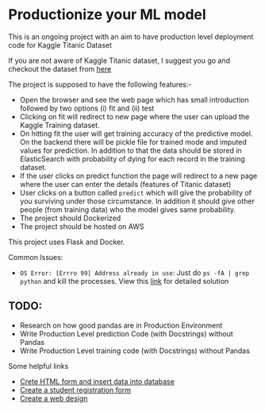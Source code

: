 # Productionize your ML model

This is an ongoing project with an aim to have production level deployment code for Kaggle Titanic Dataset

If you are not aware of Kaggle Titanic dataset, I suggest you go and checkout the dataset from [here](https://www.kaggle.com/c/titanic)

The project is supposed to have the following features:-
- Open the browser and see the web page which has small introduction followed by two options (i) fit and (ii) test
- Clicking on fit will redirect to new page where the user can upload the Kaggle Training dataset.
- On hitting fit the user will get training accuracy of the predictive model. On the backend there will be pickle file for trained mode and imputed values for prediction. In addition to that the data should be stored in ElasticSearch with probability of dying for each record in the training dataset.
- If the user clicks on predict function the page will redirect to a new page where the user can enter the details (features of Titanic dataset)
- User clicks on a button called `predict` which will give the probability of you surviving under those circumstance. In addition it should give other people (from training data) who the model gives same probability.
- The project should Dockerized
- The project should be hosted on AWS


This project uses Flask and Docker.


Common Issues:

- `OS Error: [Errro 99] Address already in use`: Just do `ps -fA | grep python` and kill the processes. 
View this [link](https://stackoverflow.com/questions/19071512/socket-error-errno-48-address-already-in-use) for detailed solution

## TODO: 
- Research on how good pandas are in Production Environment
- Write Production Level prediction Code (with Docstrings) without Pandas
- Write Production Level training code (with Docstrings) without Pandas

Some helpful links
- [Crete HTML form and insert data into database](https://www.c-sharpcorner.com/UploadFile/52bd60/create-an-html-form-and-insert-data-into-database162/)
- [Create a student registration form](https://www.roseindia.net/html/how-to-create-student-registration-form-with-html-code.shtml)
- [Create a web design](https://www.oreilly.com/library/view/learning-web-design/9781449337513/ch04.html)
